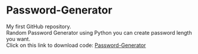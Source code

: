 # Password-Generator
My first GitHub repository.
<br>
Random Password Generator using Python you can create password length you want.
<br>
Click on this link to download code: <a href="https://tech-aditya-code.github.io/Password-Generator/Password Generator/Password Generator.py">Password-Generator</a>
